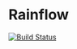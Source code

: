 # Rainflow

[![Build Status](https://travis-ci.org/dhoegh/Rainflow.jl.svg?branch=master)](https://travis-ci.org/dhoegh/Rainflow.jl)
